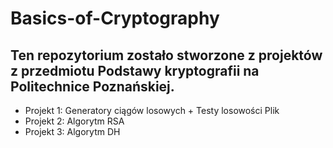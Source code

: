 # Basics-of-Cryptography

## Ten repozytorium zostało stworzone z projektów z przedmiotu Podstawy kryptografii na Politechnice Poznańskiej.
* Projekt 1: Generatory ciągów losowych + Testy losowości Plik
* Projekt 2: Algorytm RSA
* Projekt 3: Algorytm DH
